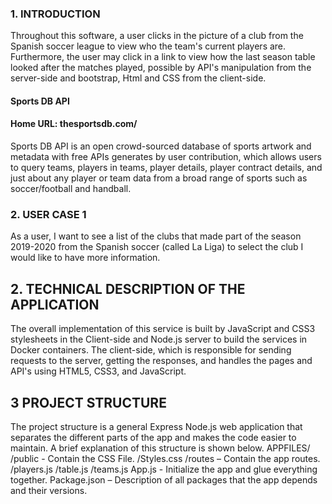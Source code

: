 
### 1.	INTRODUCTION

Throughout this software, a user clicks in the picture of a club from the Spanish soccer league to view who the team's current players are. Furthermore, the user may click in a link to view how the last season table looked after the matches played, possible by API's manipulation from the server-side and bootstrap, Html and CSS from the client-side. 

#### Sports DB API

#### Home URL: thesportsdb.com/
Sports DB API is an open crowd-sourced database of sports artwork and metadata with free APIs generates by user contribution, which allows users to query teams, players in teams, player details, player contract details, and just about any player or team data from a broad range of sports such as soccer/football and handball.

### 2.	USER CASE 1

As a user, I want to see a list of the clubs that made part of the season 2019-2020 from the Spanish soccer (called La Liga) to select the club I would like to have more information.

## 2.	TECHNICAL DESCRIPTION OF THE APPLICATION
The overall implementation of this service is built by JavaScript and CSS3 stylesheets in the Client-side and Node.js server to build the services in Docker containers. The client-side, which is responsible for sending requests to the server, getting the responses, and handles the pages and API's using HTML5, CSS3, and JavaScript.

## 3	PROJECT STRUCTURE
The project structure is a general Express Node.js web application that separates the different parts of the app and makes the code easier to maintain. A brief explanation of this structure is shown below.
APPFILES/
	/public - Contain the CSS File.
	      /Styles.css
	/routes – Contain the app routes.
	     /players.js
	     /table.js
	     /teams.js
	App.js - Initialize the app and glue everything together.
	Package.json – Description of all packages that the app depends and their versions.
